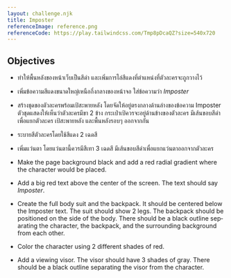 ```yaml
---
layout: challenge.njk
title: Imposter
referenceImage: reference.png
referenceCode: https://play.tailwindcss.com/Tmp8pDcaQZ?size=540x720
---
```


## Objectives

<div class="objectives" lang="th">

- ทำให้พื้นหลังของหน้าเว็บเป็นสีดำ และเพิ่มการไล่สีแดงที่ตำแหน่งที่ตัวละครจะถูกวางไว้

- เพิ่มข้อความสีแดงขนาดใหญ่เหนือกึ่งกลางของหน้าจอ ใส่ข้อความว่า <em>Imposter</em>

- สร้างชุดของตัวละครพร้อมเป้สะพายหลัง โดยจัดให้อยู่ตรงกลางด้านล่างของข้อความ Imposter ตัวชุดแสดงให้เห็นว่าตัวละครมีขา 2 ข้าง กระเป๋าเป้ควรจะอยู่ด้านข้างของตัวละคร มีเส้นขอบสีดำเพื่อแยกตัวละคร เป้สะพายหลัง และพื้นหลังรอบๆ ออกจากกัน

- ระบายสีตัวละครโดยใช้สีแดง 2 เฉดสี

- เพิ่มแว่นตา โดยแว่นตานี้ควรมีสีเทา 3 เฉดสี มีเส้นขอบสีดำเพื่อแยกแว่นตาออกจากตัวละคร

</div>

<div class="objectives" lang="en">

- Make the page background black and add a red radial gradient where the character would be placed.

- Add a big red text above the center of the screen. The text should say <em>Imposter</em>.

- Create the full body suit and the backpack. It should be centered below the Imposter text. The suit should show 2 legs. The backpack should be positioned on the side of the body. There should be a black outline separating the character, the backpack, and the surrounding background from each other.

- Color the character using 2 different shades of red.

- Add a viewing visor. The visor should have 3 shades of gray. There should be a black outline separating the visor from the character.

</div>
